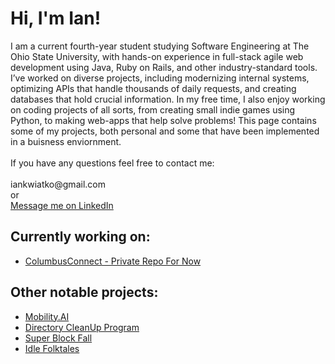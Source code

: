<h1>Hi, I'm Ian! <br/></h1>
I am a current fourth-year student studying Software Engineering at The Ohio State University, with hands-on experience in full-stack agile web development using Java, Ruby on Rails, and other industry-standard tools. I’ve worked on diverse projects, including modernizing internal systems, optimizing APIs that handle thousands of daily requests, and creating databases that hold crucial information. In my free time, I also enjoy working on coding projects of all sorts, from creating small indie games using Python, to making web-apps that help solve problems!
This page contains some of my projects, both personal and some that have been implemented in a buisness enviornment.
  <br>
  <br>
If you have any questions feel free to contact me:
  <br>
  <br>
iankwiatko@gmail.com
  <br>
or
  <br>
<a href="https://www.linkedin.com/in/iankwaitko">Message me on LinkedIn</a>

<h2>Currently working on:</h2>

- [ColumbusConnect - Private Repo For Now](https://github.com/iankwiatko/ColumbusConnect)

<h2>Other notable projects:</h2>

- [Mobility.AI](https://github.com/iankwiatko/Human-Recognition-Software)
- [Directory CleanUp Program](https://github.com/iankwiatko/Clean-Up-Tool)
- [Super Block Fall](https://github.com/iankwiatko/Super-Block-Fall)
- [Idle Folktales](https://github.com/iankwiatko/Idle-Folktales)
